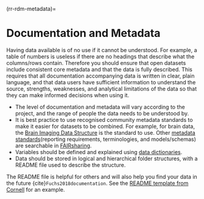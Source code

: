 (rr-rdm-metadata)=
# Documentation and Metadata

Having data available is of no use if it cannot be understood. 
For example, a table of numbers is useless if there are no headings that describe what the columns/rows contain.
Therefore you should ensure that open datasets include consistent core metadata and that the data is fully described.
This requires that all documentation accompanying data is written in clear, plain language, and that data users have sufficient information to understand the source, strengths, weaknesses, and analytical limitations of the data so that they can make informed decisions when using it.

- The level of documentation and metadata will vary according to the project, and the range of people the data needs to be understood by.
- It is best practice to use recognised community metadata standards to make it easier for datasets to be combined.
For example, for brain data, the [Brain Imaging Data Structure](https://doi.org/10.25504/FAIRsharing.rd1j6t) is the standard to use. 
Other [metadata standards](https://fairsharing.org/standards)(reporting requirements, terminologies, and models/schemas) are searchable in [FAIRsharing](https://fairsharing.org/).
- Variables should be defined and explained using [data dictionaries](http://help.osf.io/m/bestpractices/l/618767-how-to-make-a-data-dictionary).
- Data should be stored in logical and hierarchical folder structures, with a README file used to describe the structure.

The README file is helpful for others and will also help you find your data in the future {cite}`Fuchs2018documentation`.
See the [README template from Cornell](https://cornell.app.box.com/v/ReadmeTemplate) for an example.
